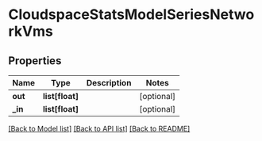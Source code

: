 # CloudspaceStatsModelSeriesNetworkVms

## Properties
Name | Type | Description | Notes
------------ | ------------- | ------------- | -------------
**out** | **list[float]** |  | [optional] 
**_in** | **list[float]** |  | [optional] 

[[Back to Model list]](../README.md#documentation-for-models) [[Back to API list]](../README.md#documentation-for-api-endpoints) [[Back to README]](../README.md)


